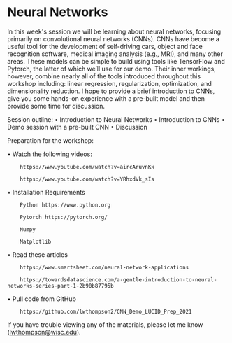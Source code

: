# Neural Networks #

In this week's session we will be learning about neural networks, focusing primarily on convolutional neural networks (CNNs). CNNs have become a useful tool for the development of self-driving cars, object and face recognition software, medical imaging analysis (e.g., MRI), and many other areas. These models can be simple to build using tools like TensorFlow and Pytorch, the latter of which we’ll use for our demo. Their inner workings, however, combine nearly all of the tools introduced throughout this workshop including: linear regression, regularization, optimization, and dimensionality reduction. I hope to provide a brief introduction to CNNs, give you some hands-on experience with a pre-built model and then provide some time for discussion.

Session outline:
•	Introduction to Neural Networks
•	Introduction to CNNs
•	Demo session with a pre-built CNN
•	Discussion

Preparation for the workshop:

•	Watch the following videos:

		https://www.youtube.com/watch?v=aircAruvnKk
		
		https://www.youtube.com/watch?v=YRhxdVk_sIs

•	Installation Requirements

	    Python https://www.python.org 

	    Pytorch https://pytorch.org/ 

		Numpy

		Matplotlib

•	Read these articles

    	https://www.smartsheet.com/neural-network-applications

		https://towardsdatascience.com/a-gentle-introduction-to-neural-networks-series-part-1-2b90b87795b

•	Pull code from GitHub

    	https://github.com/lwthompson2/CNN_Demo_LUCID_Prep_2021

If you have trouble viewing any of the materials, please let me know (lwthompson@wisc.edu).

